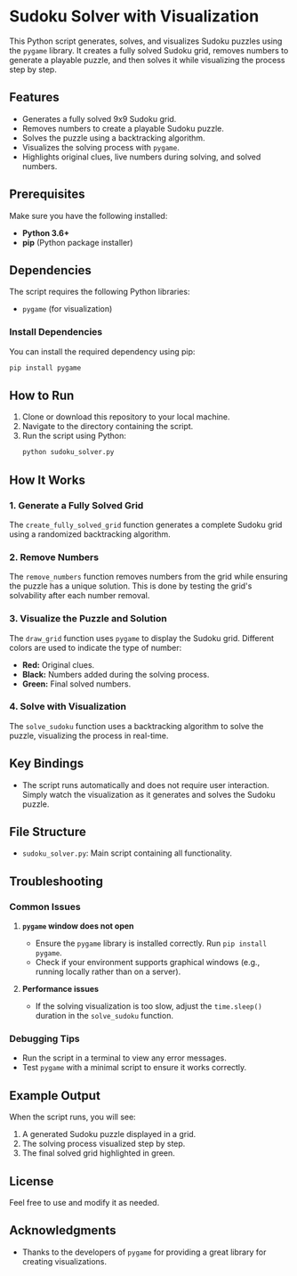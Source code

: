 # Sudoku Solver with Visualization

This Python script generates, solves, and visualizes Sudoku puzzles using the `pygame` library. It creates a fully solved Sudoku grid, removes numbers to generate a playable puzzle, and then solves it while visualizing the process step by step.

## Features
- Generates a fully solved 9x9 Sudoku grid.
- Removes numbers to create a playable Sudoku puzzle.
- Solves the puzzle using a backtracking algorithm.
- Visualizes the solving process with `pygame`.
- Highlights original clues, live numbers during solving, and solved numbers.

## Prerequisites
Make sure you have the following installed:

- **Python 3.6+**
- **pip** (Python package installer)

## Dependencies
The script requires the following Python libraries:

- `pygame` (for visualization)

### Install Dependencies
You can install the required dependency using pip:
```bash
pip install pygame
```

## How to Run
1. Clone or download this repository to your local machine.
2. Navigate to the directory containing the script.
3. Run the script using Python:
   ```bash
   python sudoku_solver.py
   ```

## How It Works

### 1. Generate a Fully Solved Grid
The `create_fully_solved_grid` function generates a complete Sudoku grid using a randomized backtracking algorithm.

### 2. Remove Numbers
The `remove_numbers` function removes numbers from the grid while ensuring the puzzle has a unique solution. This is done by testing the grid's solvability after each number removal.

### 3. Visualize the Puzzle and Solution
The `draw_grid` function uses `pygame` to display the Sudoku grid. Different colors are used to indicate the type of number:
- **Red:** Original clues.
- **Black:** Numbers added during the solving process.
- **Green:** Final solved numbers.

### 4. Solve with Visualization
The `solve_sudoku` function uses a backtracking algorithm to solve the puzzle, visualizing the process in real-time.

## Key Bindings
- The script runs automatically and does not require user interaction. Simply watch the visualization as it generates and solves the Sudoku puzzle.

## File Structure
- `sudoku_solver.py`: Main script containing all functionality.

## Troubleshooting
### Common Issues
1. **`pygame` window does not open**
   - Ensure the `pygame` library is installed correctly. Run `pip install pygame`.
   - Check if your environment supports graphical windows (e.g., running locally rather than on a server).

2. **Performance issues**
   - If the solving visualization is too slow, adjust the `time.sleep()` duration in the `solve_sudoku` function.

### Debugging Tips
- Run the script in a terminal to view any error messages.
- Test `pygame` with a minimal script to ensure it works correctly.

## Example Output
When the script runs, you will see:
1. A generated Sudoku puzzle displayed in a grid.
2. The solving process visualized step by step.
3. The final solved grid highlighted in green.

## License
Feel free to use and modify it as needed.

## Acknowledgments
- Thanks to the developers of `pygame` for providing a great library for creating visualizations.

